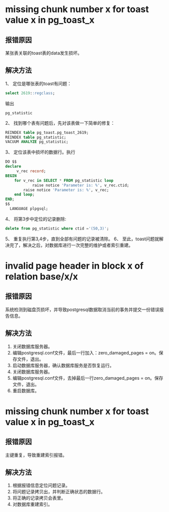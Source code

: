 # missing chunk number x for toast value x in pg_toast_x

## 报错原因

某张表关联的toast表的data发生损坏。

## 解决方法

1、 定位是哪张表的toast有问题：
```sql
select 2619::regclass; 
```
输出
```output
pg_statistic
```

2、 找到哪个表有问题后，先对该表做一下简单的修复：

```sql
REINDEX table pg_toast.pg_toast_2619;
REINDEX table pg_statistic;
VACUUM ANALYZE pg_statistic;
```

3、 定位该表中损坏的数据行。执行

```sql
DO $$
declare
	 v_rec record;
BEGIN	
	for v_rec in SELECT * FROM pg_statistic loop
	        raise notice 'Parameter is: %', v_rec.ctid;
		raise notice 'Parameter is: %', v_rec;
	end loop; 
END;
$$
  LANGUAGE plpgsql;
```

4、 将第3步中定位的记录删除:

```sql
delete from pg_statistic where ctid ='(50,3)';
```

5、 重复执行第3,4步，直到全部有问题的记录被清除。
6、 至此，toast问题就解决完了，解决之后，对数据库进行一次完整的维护或者索引重建。

# invalid page header in block x of relation base/x/x

## 报错原因

系统检测到磁盘页损坏，并导致postgresql数据取消当前的事务并提交一份错误报告信息。

## 解决方法

1. 关闭数据库服务器。
2. 编辑postgresql.conf文件，最后一行加入：zero_damaged_pages = on。保存文件，退出。
3. 启动数据库服务器，确认数据库服务是否恢复运行。
4. 关闭数据库服务器。
5. 编辑postgresql.conf文件，去掉最后一行zero_damaged_pages = on。保存文件，退出。
6. 重启数据库。

# missing chunk number x for toast value x in pg_toast_x

## 报错原因

主键重复，导致重建索引报错。

## 解决方法

1. 根据报错信息定位问题记录。
2. 将问题记录拷贝出，并判断正确状态的数据行。
3. 将正确的记录拷贝会表里。
4. 对数据库重建索引。
